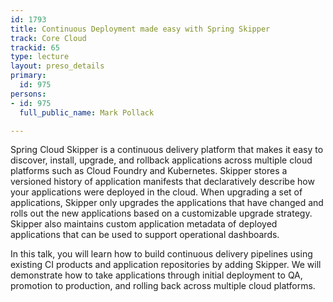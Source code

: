 ```yaml
---
id: 1793
title: Continuous Deployment made easy with Spring Skipper
track: Core Cloud
trackid: 65
type: lecture
layout: preso_details
primary:
  id: 975
persons:
- id: 975
  full_public_name: Mark Pollack

---
```

Spring Cloud Skipper is a continuous delivery platform that makes it easy to discover, install, upgrade, and rollback applications across multiple cloud platforms such as Cloud Foundry and Kubernetes. Skipper stores a versioned history of application manifests that declaratively describe how your applications were deployed in the cloud.   When upgrading a set of applications, Skipper only upgrades the applications that have changed and rolls out the new applications based on a customizable upgrade strategy.  Skipper also maintains custom application metadata of deployed applications that can be used to support operational dashboards.  

In this talk, you will learn how to build continuous delivery pipelines using existing CI products and application repositories by adding Skipper.  We will demonstrate how to take applications through initial deployment to QA, promotion to production, and rolling back across multiple cloud platforms.
